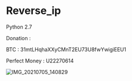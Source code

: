 # Reverse_ip

Python 2.7

Donation :

BTC : 31mtLHqhaXXyCMnT2EU73U8fwYwigiEEU1

Perfect Money : U22270614

![IMG_20210705_140829](https://user-images.githubusercontent.com/59664965/124431559-b23d5c80-dd9a-11eb-944e-48a4ca7b32cf.jpg)
